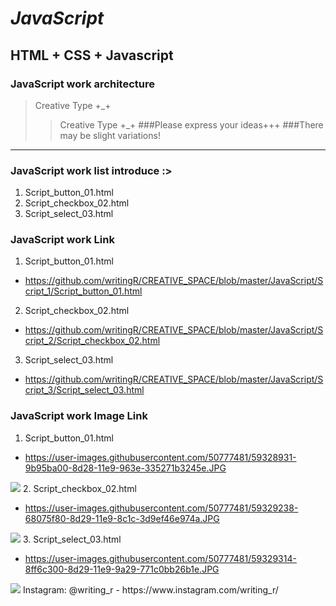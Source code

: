 ***JavaScript***
============ 
HTML + CSS + Javascript
- 
### JavaScript work architecture
>Creative Type +_+
>>Creative Type +_+
>###Please express your ideas+++
###There may be slight variations! 
----- 
### JavaScript work list introduce :>
1. Script_button_01.html
2. Script_checkbox_02.html
3. Script_select_03.html
### JavaScript work Link
1. Script_button_01.html
- https://github.com/writingR/CREATIVE_SPACE/blob/master/JavaScript/Script_1/Script_button_01.html
2. Script_checkbox_02.html
- https://github.com/writingR/CREATIVE_SPACE/blob/master/JavaScript/Script_2/Script_checkbox_02.html
3. Script_select_03.html
- https://github.com/writingR/CREATIVE_SPACE/blob/master/JavaScript/Script_3/Script_select_03.html
### JavaScript work Image Link
1. Script_button_01.html
- https://user-images.githubusercontent.com/50777481/59328931-9b95ba00-8d28-11e9-963e-335271b3245e.JPG
<img src="https://user-images.githubusercontent.com/50777481/59328931-9b95ba00-8d28-11e9-963e-335271b3245e.JPG">
2. Script_checkbox_02.html

- https://user-images.githubusercontent.com/50777481/59329238-68075f80-8d29-11e9-8c1c-3d9ef46e974a.JPG
<img src="https://user-images.githubusercontent.com/50777481/59329238-68075f80-8d29-11e9-8c1c-3d9ef46e974a.JPG">
3. Script_select_03.html

- https://user-images.githubusercontent.com/50777481/59329314-8ff6c300-8d29-11e9-9a29-771c0bb26b1e.JPG
<img src="https://user-images.githubusercontent.com/50777481/59329314-8ff6c300-8d29-11e9-9a29-771c0bb26b1e.JPG">
Instagram: @writing_r
- https://www.instagram.com/writing_r/
